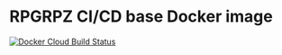 # RPGRPZ CI/CD base Docker image 
[![Docker Cloud Build Status](https://img.shields.io/docker/cloud/build/amphaal/base-docker-ci)](https://hub.docker.com/r/amphaal/base-docker-ci)
